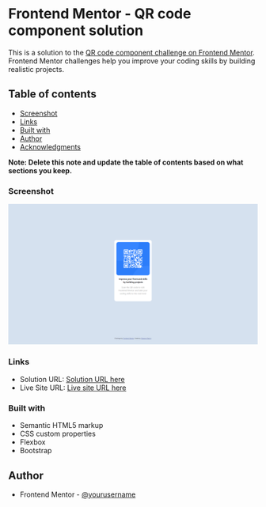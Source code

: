 # Frontend Mentor - QR code component solution

This is a solution to the [QR code component challenge on Frontend Mentor](https://www.frontendmentor.io/challenges/qr-code-component-iux_sIO_H). Frontend Mentor challenges help you improve your coding skills by building realistic projects. 

## Table of contents

  - [Screenshot](#screenshot)
  - [Links](#links)
  - [Built with](#built-with)
- [Author](#author)
- [Acknowledgments](#acknowledgments)

**Note: Delete this note and update the table of contents based on what sections you keep.**


### Screenshot

![](images/screen.png)

### Links

- Solution URL: [Solution URL here](https://giacomopaolini1.github.io/qr-code-component-main/)
- Live Site URL: [Live site URL here](https://giacomopaolini1.github.io/qr-code-component-main/)

### Built with

- Semantic HTML5 markup
- CSS custom properties
- Flexbox
- Bootstrap

## Author

- Frontend Mentor - [@yourusername](https://www.frontendmentor.io/profile/giacomopaolini1)
